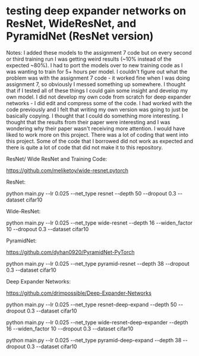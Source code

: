 # testing deep expander networks on ResNet, WideResNet, and PyramidNet (ResNet version)

Notes: I added these models to the assignment 7 code but on every second or third training run 
I was getting weird results (~10% instead of the expected ~80%). I had to port the models 
over to new training code as I was wanting to train for 5+ hours per model. I couldn't
figure out what the problem was with the assignment 7 code - it worked fine when I was
doing assignment 7, so obviously I messed something up somewhere. I thought that if I tested
all of these things I could gain some insight and develop my own model. I did not 
develop my own code from scratch for deep expander networks - I did edit and compress
some of the code. I had worked with the code previously and I felt that writing my 
own version was going to just be basically copying. I thought that I could do 
something more interesting.
I thought that the results from their paper were interesting and I was wondering why
their paper wasn't receiving more attention. I would have liked to work more on this
project. There was a lot of coding that went into this project. Some of the code that I 
borrowed did not work as expected and there is quite a lot of code that did not make 
it to this repository. 


ResNet/ Wide ResNet and Training Code:

https://github.com/meliketoy/wide-resnet.pytorch

ResNet:

python main.py --lr 0.025 --net_type resnet --depth 50 --dropout 0.3 --dataset cifar10

Wide-ResNet:

python main.py --lr 0.025 --net_type wide-resnet --depth 16 --widen_factor 10 --dropout 0.3 --dataset cifar10

PyramidNet:

https://github.com/dyhan0920/PyramidNet-PyTorch

python main.py --lr 0.025 --net_type pyramid-resnet --depth 38 --dropout 0.3 --dataset cifar10

Deep Expander Networks:

https://github.com/drimpossible/Deep-Expander-Networks

python main.py --lr 0.025 --net_type resnet-deep-expand --depth 50 --dropout 0.3 --dataset cifar10

python main.py --lr 0.025 --net_type wide-resnet-deep-expander --depth 16 --widen_factor 10 --dropout 0.3 --dataset cifar10 

python main.py --lr 0.025 --net_type pyramid-deep-expand --depth 38 --dropout 0.3 --dataset cifar10

